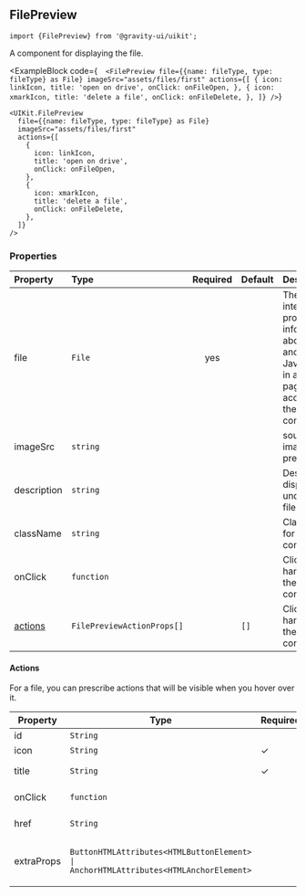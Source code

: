 <!--GITHUB_BLOCK-->

## FilePreview

<!--/GITHUB_BLOCK-->

```tsx
import {FilePreview} from '@gravity-ui/uikit';
```

A component for displaying the file.

<!--GITHUB_BLOCK-->

<ExampleBlock
code={`  <FilePreview
    file={{name: fileType, type: fileType} as File}
    imageSrc="assets/files/first"
    actions={[
      {
        icon: linkIcon,
        title: 'open on drive',
        onClick: onFileOpen,
      },
      {
        icon: xmarkIcon,
        title: 'delete a file',
        onClick: onFileDelete,
      },
    ]}
  />`}

>

    <UIKit.FilePreview
      file={{name: fileType, type: fileType} as File}
      imageSrc="assets/files/first"
      actions={[
        {
          icon: linkIcon,
          title: 'open on drive',
          onClick: onFileOpen,
        },
        {
          icon: xmarkIcon,
          title: 'delete a file',
          onClick: onFileDelete,
        },
      ]}
    />

</ExampleBlock>

<!--GITHUB_BLOCK-->

<!--LANDING_BLOCK
<ExampleBlock
    code={`
<UIKit.DropdownMenu
  items={[
    {
      action: () => console.log('Rename'),
      text: 'Rename',
    },
    {
      action: () => console.log('Delete'),
      text: 'Delete',
      theme: 'danger',
    },
  ]}
/>
`}>
    <UIKit.DropdownMenu
      items={[
        {
          action: () => console.log('Rename'),
          text: 'Rename',
        },
        {
          action: () => console.log('Delete'),
          text: 'Delete',
          theme: 'danger',
        },
      ]}
    />
</ExampleBlock>

LANDING_BLOCK-->

### Properties

| Property            | Type                       | Required | Default | Description                                                                                                      |
| :------------------ | :------------------------- | :------: | :------ | :--------------------------------------------------------------------------------------------------------------- |
| file                | `File`                     |   yes    |         | The File interface provides information about files and allows JavaScript in a web page to access their content. |
| imageSrc            | `string`                   |          |         | source for image preview                                                                                         |
| description         | `string`                   |          |         | Description displayed under the file name                                                                        |
| className           | `string`                   |          |         | Class name for the file container                                                                                |
| onClick             | `function`                 |          |         | Click handler for the file container                                                                             |
| [actions](#actions) | `FilePreviewActionProps[]` |          | `[]`    | Click handler for the file container                                                                             |

#### Actions

For a file, you can prescribe actions that will be visible when you hover over it.

| Property   | Type                                                                                 | Required | Default | Description                    |
| ---------- | ------------------------------------------------------------------------------------ | -------- | ------- | ------------------------------ |
| id         | `String`                                                                             |          |         | Action id                      |
| icon       | `String`                                                                             | ✓        |         | Action icon                    |
| title      | `String`                                                                             | ✓        |         | Action hint on hover           |
| onClick    | `function`                                                                           |          |         | Action click handler           |
| href       | `String`                                                                             |          |         | Action button href             |
| extraProps | `ButtonHTMLAttributes<HTMLButtonElement> \| AnchorHTMLAttributes<HTMLAnchorElement>` |          |         | Additional action button props |
